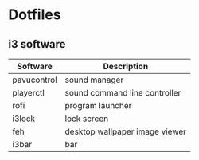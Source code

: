 # Dotfiles

## i3 software
Software | Description
--- | --- 
pavucontrol | sound manager
playerctl | sound command line controller
rofi | program launcher
i3lock | lock screen
feh | desktop wallpaper image viewer
i3bar | bar